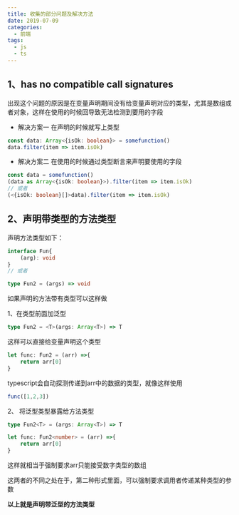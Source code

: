 ```yaml
---
title: 收集的部分问题及解决方法
date: 2019-07-09
categories:
  - 前端
tags: 
  - js
  - ts
---
```


## 1、has no compatible call signatures

出现这个问题的原因是在变量声明期间没有给变量声明对应的类型，尤其是数组或者对象，这样在使用的时候回导致无法检测到要用的字段

- 解决方案一
  在声明的时候就写上类型
```typescript
const data: Array<{isOk: boolean}> = somefunction()
data.filter(item => item.isOk)
```
<!-- more -->

- 解决方案二
  在使用的时候通过类型断言来声明要使用的字段
```typescript
const data = somefunction()
(data as Array<{isOk: boolean}>).filter(item => item.isOk)
// 或者
(<{isOk: boolean}[]>data).filter(item => item.isOk)
```

## 2、声明带类型的方法类型

声明方法类型如下：

```typescript
interface Fun{
    (arg): void 
}
// 或者

type Fun2 = (args) => void
```

如果声明的方法带有类型可以这样做

1、在类型前面加泛型
```typescript
type Fun2 = <T>(args: Array<T>) => T
```
这样可以直接给变量声明这个类型
```typescript
let func: Fun2 = (arr) =>{
    return arr[0]
}
```
typescript会自动探测传递到arr中的数据的类型，就像这样使用

```typescript
func([1,2,3])
```

2、 将泛型类型暴露给方法类型
```typescript
type Fun2<T> = (args: Array<T>) => T

let func: Fun2<number> = (arr) =>{
    return arr[0]
}
```
这样就相当于强制要求arr只能接受数字类型的数组

这两者的不同之处在于，第二种形式里面，可以强制要求调用者传递某种类型的参数

**以上就是声明带泛型的方法类型**
